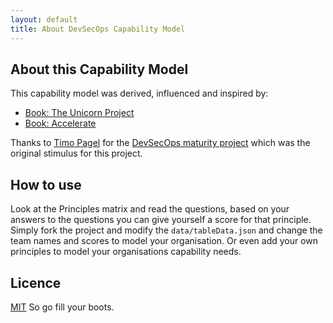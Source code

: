 ```yaml
---
layout: default
title: About DevSecOps Capability Model
---
```


## About this Capability Model

This capability model was derived, influenced and inspired by:

- [Book: The Unicorn Project](https://www.amazon.co.uk/dp/1942788762)
- [Book: Accelerate](https://www.amazon.co.uk/dp/1942788339)

Thanks to [Timo Pagel](https://github.com/wurstbrot) for the [DevSecOps maturity project](https://dsomm.timo-pagel.de/index.php) which was the original stimulus for this project.

## How to use

Look at the Principles matrix and read the questions, based on your answers to the questions you can give yourself a score for that principle.
Simply fork the project and modify the `data/tableData.json` and change the team names and scores to model your organisation. Or even add your own principles to model your organisations capability needs.

## Licence

[MIT](https://opensource.org/licenses/MIT) So go fill your boots.
